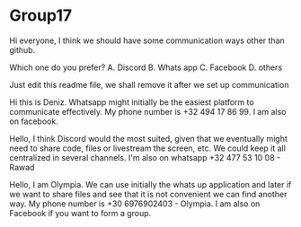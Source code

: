 # Group17

Hi everyone, I think we should have some communication ways other than github.

Which one do you prefer?
A. Discord
B. Whats app
C. Facebook
D. others

Just edit this readme file, we shall remove it after we set up communication


Hi this is Deniz. Whatsapp might initially be the easiest platform to communicate effectively. My phone number is +32 494 17 86 99. I am also on facebook.

Hello, I think Discord would the most suited, given that we eventually might need to share code, files or livestream the screen, etc. We could keep it all centralized in several channels. I'm also on whatsapp +32 477 53 10 08 - Rawad


Hello, I am Olympia. We can use initially the whats up application and later if we want to share files and see that it is not convenient we can find another way. My phone number is +30 6976902403 - Olympia. I am also on Facebook if you want to form a group. 
